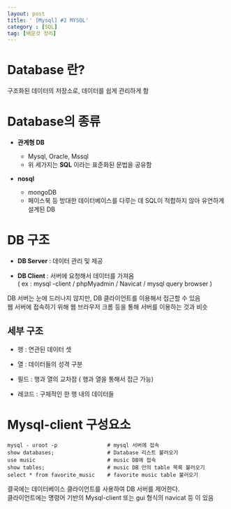 ```yaml
---
layout: post
title: ' [Mysql] #2 MYSQL'
category : [SQL]
tag: [배운것 정리]
---
```


# Database 란?
    
구조화된 데이터의 저장소로, 데이터를 쉽게 관리하게 함 

# Database의 종류 
        
           
* **관계형 DB**
  * Mysql, Oracle, Mssql
  * 위 세가지는 **SQL** 이라는 표준화된 문법을 공유함
  
* **nosql**
  * mongoDB
  * 페이스북 등 방대한 데이터베이스를 다루는 데 SQL이 적합하지 않아 유연하계 설계된 DB

# DB 구조

* **DB Server** : 데이터 관리 및 제공     
    
* **DB Client** : 서버에 요청해서 데이터를 가져옴      
( ex : mysql -client / phpMyadmin / Navicat / mysql query browser ) 

DB 서버는 눈에 드러나지 않지만, DB 클라이언트를 이용해서 접근할 수 있음        
웹 서버에 접속하기 위해 웹 브라우저 크롬 등을 통해 서버를 이용하는 것과 비슷


## 세부 구조 

* 행 : 연관된 데이터 셋
* 열 : 데이터들의 성격 구분
    
* 필드 : 행과 열의 교차점 ( 행과 열을 통해서 접근 가능)
* 레코드 : 구체적인 한 행 내의 데이터들 

# Mysql-client 구성요소 

```
mysql - uroot -p                # mysql 서버에 접속
show databases;                 # Database 리스트 불러오기
use music                       # music DB에 접속
show tables;                    # music DB 안의 table 목록 불러오기
select * from favorite_music    # favorite music table 불러오기 
```

결국에는 데이터베이스 클라이언트를 사용하여 DB 서버를 제어한다.    
클라이언트에는 명령어 기반의 Mysql-client 또는 gui 형식의 navicat 등 이 있음 




